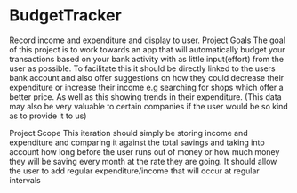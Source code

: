 # BudgetTracker

Record income and expenditure and display to user.
Project Goals
The goal of this project is to work towards an app that will automatically budget your transactions based on your bank activity with as little input(effort) from the user as
possible. To facilitate this it should be directly linked to the users bank account and also offer suggestions on how they could decrease their expenditure or increase their 
income e.g searching for shops which offer a better price. As well as this showing trends in their expenditure. (This data may also be very valuable to certain companies if 
the user would be so kind as to provide it to us)

Project Scope
This iteration should simply be storing income and expenditure and comparing it against the total savings and taking into account how long before the user runs out of money or 
how much money they will be saving every month at the rate they are going. It should allow the user to add regular expenditure/income that will occur at regular intervals 
